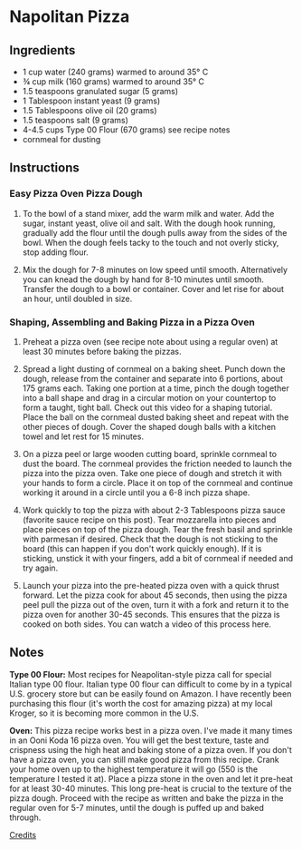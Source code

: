 # Napolitan Pizza

## Ingredients

- 1 cup water (240 grams) warmed to around 35° C
- ¾ cup milk (160 grams) warmed to around 35° C
- 1.5 teaspoons granulated sugar (5 grams)
- 1 Tablespoon instant yeast (9 grams)
- 1.5 Tablespoons olive oil (20 grams)
- 1.5 teaspoons salt (9 grams)
- 4-4.5 cups Type 00 Flour (670 grams) see recipe notes
- cornmeal for dusting

## Instructions

### Easy Pizza Oven Pizza Dough

1. To the bowl of a stand mixer, add the warm milk and water. Add the sugar, instant yeast, olive oil and salt. With the dough hook running, gradually add the flour until the dough pulls away from the sides of the bowl. When the dough feels tacky to the touch and not overly sticky, stop adding flour.

2. Mix the dough for 7-8 minutes on low speed until smooth. Alternatively you can knead the dough by hand for 8-10 minutes until smooth. Transfer the dough to a bowl or container. Cover and let rise for about an hour, until doubled in size.

### Shaping, Assembling and Baking Pizza in a Pizza Oven

1. Preheat a pizza oven (see recipe note about using a regular oven) at least 30 minutes before baking the pizzas.

2. Spread a light dusting of cornmeal on a baking sheet. Punch down the dough, release from the container and separate into 6 portions, about 175 grams each. Taking one portion at a time, pinch the dough together into a ball shape and drag in a circular motion on your countertop to form a taught, tight ball. Check out this video for a shaping tutorial. Place the ball on the cornmeal dusted baking sheet and repeat with the other pieces of dough. Cover the shaped dough balls with a kitchen towel and let rest for 15 minutes.

3. On a pizza peel or large wooden cutting board, sprinkle cornmeal to dust the board. The cornmeal provides the friction needed to launch the pizza into the pizza oven. Take one piece of dough and stretch it with your hands to form a circle. Place it on top of the cornmeal and continue working it around in a circle until you a 6-8 inch pizza shape.

4. Work quickly to top the pizza with about 2-3 Tablespoons pizza sauce (favorite sauce recipe on this post). Tear mozzarella into pieces and place pieces on top of the pizza dough. Tear the fresh basil and sprinkle with parmesan if desired. Check that the dough is not sticking to the board (this can happen if you don't work quickly enough). If it is sticking, unstick it with your fingers, add a bit of cornmeal if needed and try again.

5. Launch your pizza into the pre-heated pizza oven with a quick thrust forward. Let the pizza cook for about 45 seconds, then using the pizza peel pull the pizza out of the oven, turn it with a fork and return it to the pizza oven for another 30-45 seconds. This ensures that the pizza is cooked on both sides. You can watch a video of this process here.

## Notes

**Type 00 Flour:** Most recipes for Neapolitan-style pizza call for special Italian type 00 flour. Italian type 00 flour can difficult to come by in a typical U.S. grocery store but can be easily found on Amazon. I have recently been purchasing this flour (it's worth the cost for amazing pizza) at my local Kroger, so it is becoming more common in the U.S.

**Oven:** This pizza recipe works best in a pizza oven. I've made it many times in an Ooni Koda 16 pizza oven. You will get the best texture, taste and crispness using the high heat and baking stone of a pizza oven. If you don't have a pizza oven, you can still make good pizza from this recipe. Crank your home oven up to the highest temperature it will go (550 is the temperature I tested it at). Place a pizza stone in the oven and let it pre-heat for at least 30-40 minutes. This long pre-heat is crucial to the texture of the pizza dough. Proceed with the recipe as written and bake the pizza in the regular oven for 5-7 minutes, until the dough is puffed up and baked through.

[Credits](https://amybakesbread.com/wprm_print/quick-and-easy-pizza-oven-pizza-dough)

